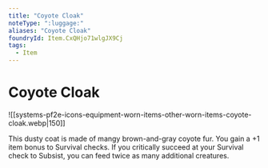 ```yaml
---
title: "Coyote Cloak"
noteType: ":luggage:"
aliases: "Coyote Cloak"
foundryId: Item.CxQHjo71wlgJX9Cj
tags:
  - Item
---
```


# Coyote Cloak
![[systems-pf2e-icons-equipment-worn-items-other-worn-items-coyote-cloak.webp|150]]

This dusty coat is made of mangy brown-and-gray coyote fur. You gain a +1 item bonus to Survival checks. If you critically succeed at your Survival check to Subsist, you can feed twice as many additional creatures.
